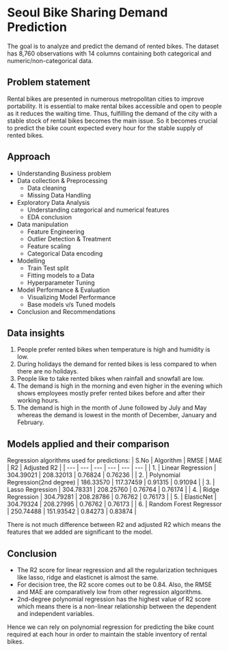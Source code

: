 # Seoul Bike Sharing Demand Prediction

The goal is to analyze and predict the demand of rented bikes. The dataset has 8,760 observations with 14 columns containing both categorical and numeric/non-categorical data.

## Problem statement
Rental bikes are presented in numerous metropolitan cities to improve portability. It is essential to make rental bikes accessible and open to people as it reduces the waiting time. Thus, fulfilling the demand of the city with a stable stock of rental bikes becomes the main issue. So it becomes crucial to predict the bike count expected every hour for the stable supply of rented bikes.

## Approach
- Understanding Business problem
- Data collection & Preprocessing
  - Data cleaning
  - Missing Data Handling
- Exploratory Data Analysis
  - Understanding categorical and numerical features
  - EDA conclusion
- Data manipulation
  - Feature Engineering
  - Outlier Detection & Treatment
  - Feature scaling
  - Categorical Data encoding
- Modelling
  - Train Test split
  - Fitting models to a Data
  - Hyperparameter Tuning
- Model Performance & Evaluation
  - Visualizing Model Performance
  - Base models v/s Tuned models
- Conclusion and Recommendations

## Data insights
1. People prefer rented bikes when temperature is high and humidity is low.
2. During holidays the demand for rented bikes is less compared to when there are no holidays.
3. People like to take rented bikes when rainfall and snowfall are low.
4. The demand is high in the morning and even higher in the evening which shows employees mostly prefer rented bikes before and after their working hours.
5. The demand is high in the month of June followed by July and May whereas the demand is lowest in the month of December, January and February.

## Models applied and their comparison
Regression algorithms used for predictions:
| S.No | Algorithm | RMSE | MAE | R2 | Adjusted R2 |
| --- | --- | --- | --- | --- | --- |
| 1. | Linear Regression | 304.39021 | 208.32013 | 0.76824 | 0.76236 |
| 2. | Polynomial Regression(2nd degree) | 186.33570 | 117.37459 | 0.91315 | 0.91094 |
| 3. | Lasso Regression | 304.78331 | 208.25760 | 0.76764 | 0.76174 |
| 4. | Ridge Regression | 304.79281 | 208.28786 | 0.76762 | 0.76173 |
| 5. | ElasticNet | 304.79324 | 208.27995 | 0.76762 | 0.76173 |
| 6. | Random Forest Regressor | 250.74488 | 151.93542 | 0.84273 | 0.83874 |

There is not much difference between R2 and adjusted R2 which means the features that we added are significant to the model.

## Conclusion
- The R2 score for linear regression and all the regularization techniques like lasso, ridge and elasticnet is almost the same.
- For decision tree, the R2 score comes out to be 0.84. Also, the RMSE and MAE are comparatively low from other regression algorithms.
- 2nd-degree polynomial regression has the highest value of R2 score which means there is a non-linear relationship between the dependent and independent variables.

Hence we can rely on polynomial regression for predicting the bike count required at each hour in order to maintain the stable inventory of rental bikes.
